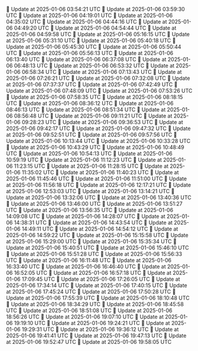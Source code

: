 🔄 Update at 2025-01-06 03:54:21 UTC
🔄 Update at 2025-01-06 03:59:30 UTC
🔄 Update at 2025-01-06 04:19:01 UTC
🔄 Update at 2025-01-06 04:35:02 UTC
🔄 Update at 2025-01-06 04:44:16 UTC
🔄 Update at 2025-01-06 04:49:20 UTC
🔄 Update at 2025-01-06 04:54:44 UTC
🔄 Update at 2025-01-06 04:59:58 UTC
🔄 Update at 2025-01-06 05:16:15 UTC
🔄 Update at 2025-01-06 05:31:10 UTC
🔄 Update at 2025-01-06 05:40:18 UTC
🔄 Update at 2025-01-06 05:45:30 UTC
🔄 Update at 2025-01-06 05:50:44 UTC
🔄 Update at 2025-01-06 05:56:13 UTC
🔄 Update at 2025-01-06 06:13:40 UTC
🔄 Update at 2025-01-06 06:37:08 UTC
🔄 Update at 2025-01-06 06:48:13 UTC
🔄 Update at 2025-01-06 06:53:32 UTC
🔄 Update at 2025-01-06 06:58:34 UTC
🔄 Update at 2025-01-06 07:13:43 UTC
🔄 Update at 2025-01-06 07:26:21 UTC
🔄 Update at 2025-01-06 07:32:08 UTC
🔄 Update at 2025-01-06 07:37:37 UTC
🔄 Update at 2025-01-06 07:42:49 UTC
🔄 Update at 2025-01-06 07:48:09 UTC
🔄 Update at 2025-01-06 07:53:26 UTC
🔄 Update at 2025-01-06 07:58:35 UTC
🔄 Update at 2025-01-06 08:18:15 UTC
🔄 Update at 2025-01-06 08:36:12 UTC
🔄 Update at 2025-01-06 08:46:13 UTC
🔄 Update at 2025-01-06 08:51:34 UTC
🔄 Update at 2025-01-06 08:56:48 UTC
🔄 Update at 2025-01-06 09:11:21 UTC
🔄 Update at 2025-01-06 09:28:23 UTC
🔄 Update at 2025-01-06 09:36:53 UTC
🔄 Update at 2025-01-06 09:42:17 UTC
🔄 Update at 2025-01-06 09:47:32 UTC
🔄 Update at 2025-01-06 09:52:51 UTC
🔄 Update at 2025-01-06 09:57:56 UTC
🔄 Update at 2025-01-06 10:13:44 UTC
🔄 Update at 2025-01-06 10:33:28 UTC
🔄 Update at 2025-01-06 10:43:29 UTC
🔄 Update at 2025-01-06 10:48:49 UTC
🔄 Update at 2025-01-06 10:54:13 UTC
🔄 Update at 2025-01-06 10:59:19 UTC
🔄 Update at 2025-01-06 11:12:23 UTC
🔄 Update at 2025-01-06 11:23:15 UTC
🔄 Update at 2025-01-06 11:28:15 UTC
🔄 Update at 2025-01-06 11:35:02 UTC
🔄 Update at 2025-01-06 11:40:23 UTC
🔄 Update at 2025-01-06 11:45:46 UTC
🔄 Update at 2025-01-06 11:51:00 UTC
🔄 Update at 2025-01-06 11:56:18 UTC
🔄 Update at 2025-01-06 12:17:21 UTC
🔄 Update at 2025-01-06 12:53:03 UTC
🔄 Update at 2025-01-06 13:14:21 UTC
🔄 Update at 2025-01-06 13:32:06 UTC
🔄 Update at 2025-01-06 13:40:36 UTC
🔄 Update at 2025-01-06 13:46:00 UTC
🔄 Update at 2025-01-06 13:51:27 UTC
🔄 Update at 2025-01-06 13:56:35 UTC
🔄 Update at 2025-01-06 14:09:08 UTC
🔄 Update at 2025-01-06 14:28:07 UTC
🔄 Update at 2025-01-06 14:38:31 UTC
🔄 Update at 2025-01-06 14:43:54 UTC
🔄 Update at 2025-01-06 14:49:11 UTC
🔄 Update at 2025-01-06 14:54:12 UTC
🔄 Update at 2025-01-06 14:59:22 UTC
🔄 Update at 2025-01-06 15:15:58 UTC
🔄 Update at 2025-01-06 15:29:00 UTC
🔄 Update at 2025-01-06 15:35:34 UTC
🔄 Update at 2025-01-06 15:40:51 UTC
🔄 Update at 2025-01-06 15:46:10 UTC
🔄 Update at 2025-01-06 15:51:28 UTC
🔄 Update at 2025-01-06 15:56:33 UTC
🔄 Update at 2025-01-06 16:11:48 UTC
🔄 Update at 2025-01-06 16:33:40 UTC
🔄 Update at 2025-01-06 16:46:40 UTC
🔄 Update at 2025-01-06 16:52:05 UTC
🔄 Update at 2025-01-06 16:57:18 UTC
🔄 Update at 2025-01-06 17:09:45 UTC
🔄 Update at 2025-01-06 17:26:05 UTC
🔄 Update at 2025-01-06 17:34:14 UTC
🔄 Update at 2025-01-06 17:40:15 UTC
🔄 Update at 2025-01-06 17:45:24 UTC
🔄 Update at 2025-01-06 17:50:28 UTC
🔄 Update at 2025-01-06 17:55:39 UTC
🔄 Update at 2025-01-06 18:10:48 UTC
🔄 Update at 2025-01-06 18:34:29 UTC
🔄 Update at 2025-01-06 18:45:58 UTC
🔄 Update at 2025-01-06 18:51:08 UTC
🔄 Update at 2025-01-06 18:56:26 UTC
🔄 Update at 2025-01-06 19:07:10 UTC
🔄 Update at 2025-01-06 19:19:10 UTC
🔄 Update at 2025-01-06 19:24:21 UTC
🔄 Update at 2025-01-06 19:29:31 UTC
🔄 Update at 2025-01-06 19:36:12 UTC
🔄 Update at 2025-01-06 19:41:41 UTC
🔄 Update at 2025-01-06 19:47:13 UTC
🔄 Update at 2025-01-06 19:52:47 UTC
🔄 Update at 2025-01-06 19:58:05 UTC
